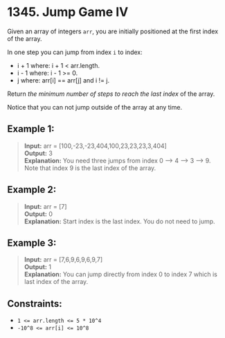 # 1345. Jump Game IV

Given an array of integers `arr`, you are initially positioned at the first index of the array.

In one step you can jump from index `i` to index:
* i + 1 where: i + 1 < arr.length.
* i - 1 where: i - 1 >= 0.
* j where: arr[i] == arr[j] and i != j.

Return *the minimum number of steps to reach the last index* of the array.

Notice that you can not jump outside of the array at any time.

## Example 1:
> **Input:** arr = [100,-23,-23,404,100,23,23,23,3,404]  
> **Output:** 3  
> **Explanation:** You need three jumps from index 0 --> 4 --> 3 --> 9. 
> Note that index 9 is the last index of the array.

## Example 2:
> **Input:** arr = [7]  
> **Output:** 0  
> **Explanation:** Start index is the last index. You do not need to jump.

## Example 3:
> **Input:** arr = [7,6,9,6,9,6,9,7]  
> **Output:** 1  
> **Explanation:** You can jump directly from index 0 to index 7 which is last index of the array.

## Constraints:
* `1 <= arr.length <= 5 * 10^4`
* `-10^8 <= arr[i] <= 10^8`